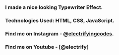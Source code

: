 ### I made a nice looking Typewriter Effect.

### Technologies Used: HTML, CSS, JavaScript.

### Find me on Instagram - [@electrifyingcodes][Instagram].
### Find me on Youtube - [@electrify]

[Instagram]: https://www.instagram.com/electrifyingcodes